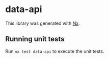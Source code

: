 # data-api

This library was generated with [Nx](https://nx.dev).

## Running unit tests

Run `nx test data-api` to execute the unit tests.

